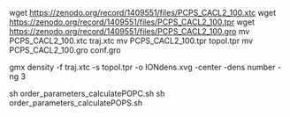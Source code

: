 wget https://zenodo.org/record/1409551/files/PCPS_CACL2_100.xtc
wget https://zenodo.org/record/1409551/files/PCPS_CACL2_100.tpr
wget https://zenodo.org/record/1409551/files/PCPS_CACL2_100.gro
mv PCPS_CACL2_100.xtc traj.xtc 
mv PCPS_CACL2_100.tpr topol.tpr
mv PCPS_CACL2_100.gro conf.gro

gmx density -f traj.xtc -s topol.tpr -o IONdens.xvg -center -dens number -ng 3

sh order_parameters_calculatePOPC.sh
sh order_parameters_calculatePOPS.sh
